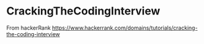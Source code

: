 # CrackingTheCodingInterview

From hackerRank https://www.hackerrank.com/domains/tutorials/cracking-the-coding-interview
